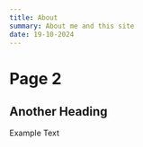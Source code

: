 ```yaml
---
title: About
summary: About me and this site
date: 19-10-2024
---
```

# Page 2

## Another Heading

Example Text